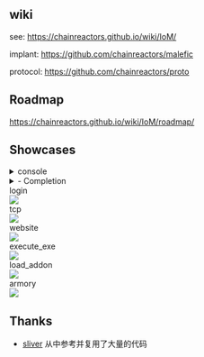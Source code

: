 ## wiki

see: https://chainreactors.github.io/wiki/IoM/

implant: https://github.com/chainreactors/malefic

protocol: https://github.com/chainreactors/proto 


## Roadmap

https://chainreactors.github.io/wiki/IoM/roadmap/

## Showcases
<details>
<summary>console</summary>
<img src="https://github.com/chainreactors/wiki/tree/master/docs/IoM/assets/completion.gif"/>
</details>

<details>
  <summary>- Completion </summary>
 <dd><em>Classic mode & incremental search mode</em></dd>
<img src="https://github.com/reeflective/readline/blob/assets/completion.gif"/>
 <dd><em>Suffix-autoremoval </em></dd>
<img src="https://github.com/reeflective/readline/blob/assets/suffix-autoremoval.gif"/>
</details>

<summary>login</summary>
<img src="https://github.com/chainreactors/wiki/tree/master/docs/IoM/assets/login.gif"/>

<summary>tcp</summary>
<img src="https://github.com/chainreactors/wiki/tree/master/docs/IoM/assets/tcp.gif"/>

<summary>website</summary>
<img src="https://github.com/chainreactors/wiki/tree/master/docs/IoM/assets/website.gif"/>

<summary>execute_exe</summary>
<img src="https://github.com/chainreactors/wiki/tree/master/docs/IoM/assets/execute_exe.gif"/>

<summary>load_addon</summary>
<img src="https://github.com/chainreactors/wiki/tree/master/docs/IoM/assets/load_addon.gif"/>

<summary>armory</summary>
<img src="https://github.com/chainreactors/wiki/tree/master/docs/IoM/assets/armory.gif"/>

## Thanks 

- [sliver](https://github.com/BishopFox/sliver) 从中参考并复用了大量的代码
